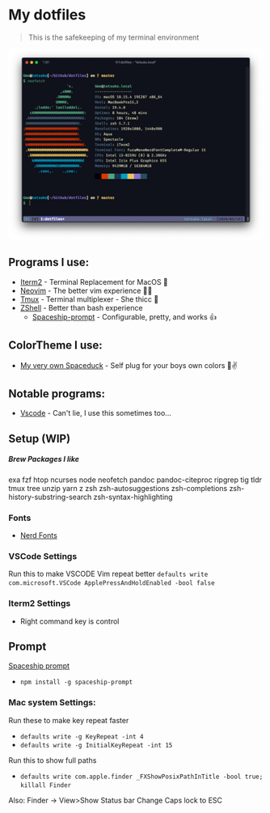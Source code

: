 # My dotfiles

> This is the safekeeping of my terminal environment

[sysinfo]: https://github.com/pineapplegiant/dotfiles/raw/master/neofetch.png "Neofetch of my mac system"

![Neofetch information][sysinfo]

## Programs I use:

- [Iterm2](https://www.iterm2.com "Iterm's homepage") - Terminal Replacement for MacOS 💁
- [Neovim](https://neovim.io "NeoVim's Homepage") - The better vim experience 👀🔥
- [Tmux](https://github.com/tmux/tmux/wiki "Tmux's Homepage") - Terminal multiplexer - She thicc 🍑
- [ZShell](http://zsh.sourceforge.net/ "The Z shell's Homepage") - Better than bash experience
  - [Spaceship-prompt](https://github.com/denysdovhan/spaceship-prompt) - Configurable, pretty, and works 👍

## ColorTheme I use:

- [My very own Spaceduck](https://github.com/pineapplegiant/spaceduck-theme "My Personal Color scheme :3") - Self plug for your boys own colors 🦆✌️

## Notable programs:

- [Vscode](https://code.visualstudio.com "VSCode's homepage") - Can't lie, I use this sometimes too...

## Setup (WIP)


##### Brew Packages I like

exa
fzf
htop
ncurses
node
neofetch
pandoc
pandoc-citeproc
ripgrep
tig
tldr
tmux
tree
unzip
yarn
z
zsh
zsh-autosuggestions
zsh-completions
zsh-history-substring-search
zsh-syntax-highlighting

### Fonts

- [Nerd Fonts](https://github.com/ryanoasis/nerd-fonts)

### VSCode Settings

Run this to make VSCODE Vim repeat better
`defaults write com.microsoft.VSCode ApplePressAndHoldEnabled -bool false`

### Iterm2 Settings

* Right command key is control

## Prompt

[Spaceship prompt](https://github.com/denysdovhan/spaceship-prompt)
  - `npm install -g spaceship-prompt`


### Mac system Settings:

Run these to make key repeat faster

- `defaults write -g KeyRepeat -int 4`
- `defaults write -g InitialKeyRepeat -int 15`

Run this to show full paths

- `defaults write com.apple.finder _FXShowPosixPathInTitle -bool true; killall Finder`

Also: Finder -> View>Show Status bar
Change Caps lock to ESC
